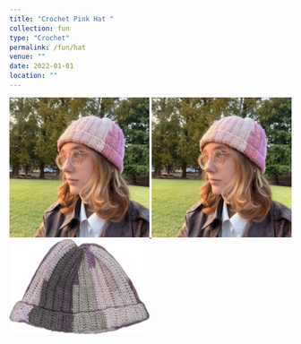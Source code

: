 ```yaml
---
title: "Crochet Pink Hat "
collection: fun
type: "Crochet"
permalink: /fun/hat
venue: ""
date: 2022-01-01
location: ""
---
```

<a href="https://zosia-hci.github.io/fun/hat">
  <img src="images/hat2.jpg" alt="Hat" width="250" >
</a>

<img src="images/hat2.jpg" alt="Hat (Front)" width="250">
<img src="images/hat3.jpg" alt="Hat (Back)" width="250">

